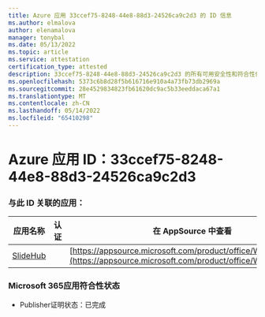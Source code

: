 ```yaml
---
title: Azure 应用 33ccef75-8248-44e8-88d3-24526ca9c2d3 的 ID 信息
ms.author: elmalova
author: elenamalova
manager: tonybal
ms.date: 05/13/2022
ms.topic: article
ms.service: attestation
certification_type: attested
description: 33ccef75-8248-44e8-88d3-24526ca9c2d3 的所有可用安全性和符合性信息信息。
ms.openlocfilehash: 5373c6b8d28f5b616716e910a4a73fb73db2969a
ms.sourcegitcommit: 28e4529834823fb61620dc9ac5b33eeddaca67a1
ms.translationtype: MT
ms.contentlocale: zh-CN
ms.lasthandoff: 05/14/2022
ms.locfileid: "65410298"
---
```

# <a name="azure-app-id-33ccef75-8248-44e8-88d3-24526ca9c2d3"></a>Azure 应用 ID：33ccef75-8248-44e8-88d3-24526ca9c2d3


### <a name="apps-associated-with-this-id"></a>与此 ID 关联的应用：
| **应用名称** | **认证** | **在 AppSource 中查看** |
|--------------|---------------|-----------------------|
| [SlideHub](../forward/WA200001625.md) |  | [https://appsource.microsoft.com/product/office/WA200001625](https://appsource.microsoft.com/product/office/WA200001625) |

### <a name="microsoft-365-app-compliance-status"></a>Microsoft 365应用符合性状态
- Publisher证明状态：已完成
